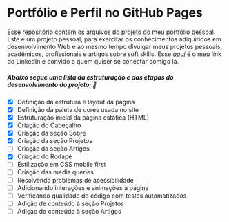 # Portfólio e Perfil no GitHub Pages

Esse repositório contém os arquivos do projeto do meu portfólio pessoal. Este é um projeto pessoal, para exercitar os conhecimentos adiquiridos em desenvolvimento Web e ao mesmo tempo divulgar meus projetos pessoais, acadêmicos, profissionais e artigos sobre soft skills. 
Esse _[aqui](https://www.linkedin.com/in/renancoliveira/)_ é o meu link do LinkedIn e convido a quem quiser se conectar comigo lá.

##### Abaixo segue uma lista da estruturação e das etapas do desenvolvimento do projeto: :rocket:

- [X] Definição da estrutura e layout da página
- [X] Definição da paleta de cores usada no site
- [X] Estruturação inicial da página estática (HTML)
- [X] Criação do Cabeçalho
- [X] Criação da seção Sobre
- [X] Criação da seção Projetos
- [ ] Criação da seção Artigos
- [X] Criação do Rodapé
- [ ] Estilização em CSS mobile first
- [ ] Criação das media queries 
- [ ] Resolvendo problemas de acessibilidade
- [ ] Adicionando interações e animações à página
- [ ] Verificando qualidade do código com testes automatizados
- [ ] Adição de conteúdo à seção Projetos
- [ ] Adiçao de conteúdo à seção Artigos
